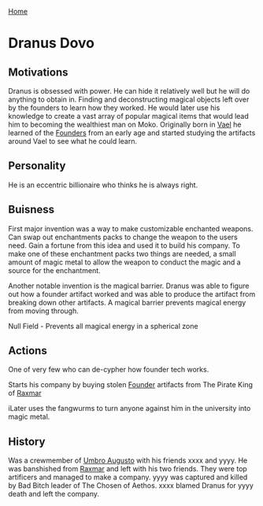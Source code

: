 [Home](../README.md)

# Dranus Dovo

## Motivations

Dranus is obsessed with power. He can hide it relatively well but he will do anything to obtain in. Finding and deconstructing magical objects left over by the founders to learn how they worked. He would later use his knowledge to create a vast array of popular magical items that would lead him to becoming the wealthiest man on Moko. Originally born in [Vael](../moko/aethos/vael.md) he learned of the [Founders](../races/founders.md)  from an early age and started studying the artifacts around Vael to see what he could learn.

## Personality

He is an eccentric billionaire who thinks he is always right.

## Buisness
First major invention was a way to make customizable enchanted weapons. Can swap out enchantments packs to change the weapon to the users need. Gain a fortune from this idea and used it to build his company. To make one of these enchantment packs two things are needed, a small amount of magic metal to allow the weapon to conduct the magic and a source for the enchantment.

Another notable invention is the magical barrier. Dranus was able to figure out how a founder artifact worked and was able to produce the artifact from breaking down other artifacts. A magical barrier prevents magical energy from moving through.

Null Field - Prevents all magical energy in a spherical zone

## Actions

One of very few who can de-cypher how founder tech works.

Starts his company by buying stolen [Founder](../races/founders.md) artifacts from The Pirate King of [Raxmar](../moko/aethos/raxmar.md)

iLater uses the fangwurms to turn anyone against him in the university into magic metal.

## History

Was a crewmember of [Umbro Augusto](umbro_augusto.md) with his friends xxxx and yyyy. He was banshished from [Raxmar](../moko/aethos/raxmar.md) and left with his two friends. They were top artificers and managed to make a company. yyyy was captured and killed by Bad Bitch leader of The Chosen of Aethos. xxxx blamed Dranus for yyyy death and left the company.